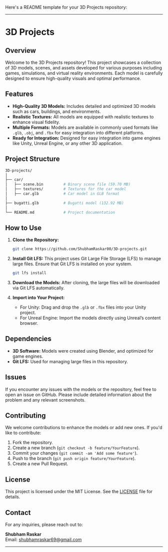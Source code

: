 Here's a README template for your 3D Projects repository:

---

# 3D Projects

## Overview

Welcome to the 3D Projects repository! This project showcases a collection of 3D models, scenes, and assets developed for various purposes including games, simulations, and virtual reality environments. Each model is carefully designed to ensure high-quality visuals and optimal performance.

## Features

- **High-Quality 3D Models:** Includes detailed and optimized 3D models such as cars, buildings, and environments.
- **Realistic Textures:** All models are equipped with realistic textures to enhance visual fidelity.
- **Multiple Formats:** Models are available in commonly used formats like `.glb`, `.obj`, and `.fbx` for easy integration into different platforms.
- **Ready for Integration:** Designed for easy integration into game engines like Unity, Unreal Engine, or any other 3D application.

## Project Structure

```bash
3D-projects/
│
├── car/
│   ├── scene.bin         # Binary scene file (59.70 MB)
│   ├── textures/         # Textures for the car model
│   ├── car.glb           # Car model in GLB format
│
├── bugatti.glb           # Bugatti model (132.92 MB)
│
└── README.md             # Project documentation
```

## How to Use

1. **Clone the Repository:**
   ```bash
   git clone https://github.com/ShubhamRaskar00/3D-projects.git
   ```

2. **Install Git LFS:**
   This project uses Git Large File Storage (LFS) to manage large files. Ensure that Git LFS is installed on your system.
   ```bash
   git lfs install
   ```

3. **Download the Models:**
   After cloning, the large files will be downloaded via Git LFS automatically.

4. **Import into Your Project:**
   - For Unity: Drag and drop the `.glb` or `.fbx` files into your Unity project.
   - For Unreal Engine: Import the models directly using Unreal’s content browser.

## Dependencies

- **3D Software:** Models were created using Blender, and optimized for game engines.
- **Git LFS:** Used for managing large files in this repository.

## Issues

If you encounter any issues with the models or the repository, feel free to open an issue on GitHub. Please include detailed information about the problem and any relevant screenshots.

## Contributing

We welcome contributions to enhance the models or add new ones. If you'd like to contribute:
1. Fork the repository.
2. Create a new branch (`git checkout -b feature/YourFeature`).
3. Commit your changes (`git commit -am 'Add some feature'`).
4. Push to the branch (`git push origin feature/YourFeature`).
5. Create a new Pull Request.

## License

This project is licensed under the MIT License. See the [LICENSE](LICENSE) file for details.

## Contact

For any inquiries, please reach out to:

**Shubham Raskar**  
Email: shubhamraskar69@gmail.com

---
